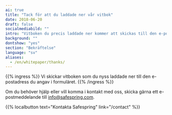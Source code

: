 ```yaml
---
ai: true
title: "Tack för att du laddade ner vår vitbok"
date: 2018-06-20
draft: false
socialmediabild: ""
intro: "Vitboken du precis laddade ner kommer att skickas till den e-postadress du angav i formuläret."
background: ""
dontshow: "yes"
section: "Bekräftelse"
language: "sv"
aliases:
  - /en/whitepaper/thanks/
---
```


{{% ingress %}}
Vi skickar vitboken som du nyss laddade ner till den e-postadress du angav i formuläret.
{{% /ingress %}}

Om du behöver hjälp eller vill komma i kontakt med oss, skicka gärna ett e-postmeddelande till info@safespring.com.

{{% localbutton text="Kontakta Safespring" link="/contact" %}}
